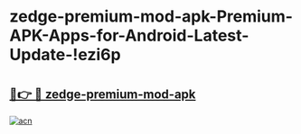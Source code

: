 # zedge-premium-mod-apk-Premium-APK-Apps-for-Android-Latest-Update-!ezi6p

# <h2><a href="https://ho1k36.esa.edu.pl?title=zedge-premium-mod-apk&ref=ezi6p">🔗👉 🔴 zedge-premium-mod-apk</a></h2>

[![acn](https://github.com/user-attachments/assets/0f9c940e-d8b0-45ae-aac7-cd30a18b3e1c)](https://ho1k36.esa.edu.pl?title=zedge-premium-mod-apk&ref=ezi6p)

